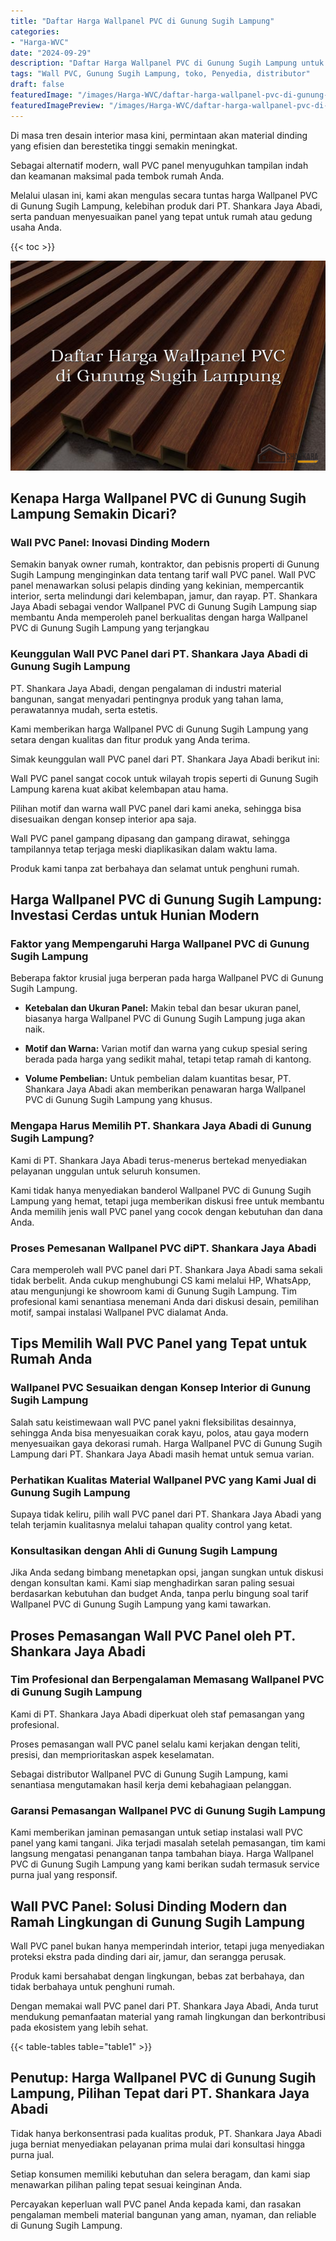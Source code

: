 ```yaml
---
title: "Daftar Harga Wallpanel PVC di Gunung Sugih Lampung"
categories:
- "Harga-WVC"
date: "2024-09-29"
description: "Daftar Harga Wallpanel PVC di Gunung Sugih Lampung untuk hunian, perkantoran, dan gerai. Panel berkualitas, variasi motif, variasi warna elegan, dengan servis penempatan oleh tenaga ahli profesional dan jaminan resmi!|Jasa penjualan Wallpanel PVC di Gunung Sugih Lampung bagi kebutuhan hunian, kantor, maupun gerai, dengan panel terbaik dan penempatan oleh tenaga ahli ahli dan kepastian resmi.|Solusi Wallpanel PVC di Gunung Sugih Lampung yang andal untuk tempat tinggal, kantor, dan ritel, dengan panel berkualitas dan penempatan ditangani oleh tenaga ahli ahli dan garansi resmi.|Distribusi Wallpanel PVC di Gunung Sugih Lampung untuk tempat tinggal, perkantoran, dan toko, beserta material terbaik dan instalasi ditangani oleh tenaga ahli profesional, lengkap beserta kepastian resmi.}"
tags: "Wall PVC, Gunung Sugih Lampung, toko, Penyedia, distributor"
draft: false
featuredImage: "/images/Harga-WVC/daftar-harga-wallpanel-pvc-di-gunung-sugih-lampung.png"
featuredImagePreview: "/images/Harga-WVC/daftar-harga-wallpanel-pvc-di-gunung-sugih-lampung.png"
---
```


Di masa tren desain interior masa kini, permintaan akan material dinding yang efisien dan berestetika tinggi semakin meningkat.

Sebagai alternatif modern, wall PVC panel menyuguhkan tampilan indah dan keamanan maksimal pada tembok rumah Anda.

Melalui ulasan ini, kami akan mengulas secara tuntas harga Wallpanel PVC di Gunung Sugih Lampung, kelebihan produk dari PT. Shankara Jaya Abadi, serta panduan menyesuaikan panel yang tepat untuk rumah atau gedung usaha Anda.

{{< toc >}}

![Daftar Harga Wallpanel PVC di Gunung Sugih Lampung](/images/Harga-WVC/Daftar-Harga-Wallpanel-PVC-di-Gunung-Sugih-Lampung.png)

## Kenapa Harga Wallpanel PVC di Gunung Sugih Lampung Semakin Dicari?

### Wall PVC Panel: Inovasi Dinding Modern

Semakin banyak owner rumah, kontraktor, dan pebisnis properti di Gunung Sugih Lampung menginginkan data tentang tarif wall PVC panel. Wall PVC panel menawarkan solusi pelapis dinding yang kekinian, mempercantik interior, serta melindungi dari kelembapan, jamur, dan rayap. PT. Shankara Jaya Abadi sebagai vendor Wallpanel PVC di Gunung Sugih Lampung siap membantu Anda memperoleh panel berkualitas dengan harga Wallpanel PVC di Gunung Sugih Lampung yang terjangkau

### Keunggulan Wall PVC Panel dari PT. Shankara Jaya Abadi di Gunung Sugih Lampung

PT. Shankara Jaya Abadi, dengan pengalaman di industri material bangunan, sangat menyadari pentingnya produk yang tahan lama, perawatannya mudah, serta estetis.

Kami memberikan harga Wallpanel PVC di Gunung Sugih Lampung yang setara dengan kualitas dan fitur produk yang Anda terima.

Simak keunggulan wall PVC panel dari PT. Shankara Jaya Abadi berikut ini:

Wall PVC panel sangat cocok untuk wilayah tropis seperti di Gunung Sugih Lampung karena kuat akibat kelembapan atau hama.

Pilihan motif dan warna wall PVC panel dari kami aneka, sehingga bisa disesuaikan dengan konsep interior apa saja.

Wall PVC panel gampang dipasang dan gampang dirawat, sehingga tampilannya tetap terjaga meski diaplikasikan dalam waktu lama.

Produk kami tanpa zat berbahaya dan selamat untuk penghuni rumah.

## Harga Wallpanel PVC di Gunung Sugih Lampung: Investasi Cerdas untuk Hunian Modern

### Faktor yang Mempengaruhi Harga Wallpanel PVC di Gunung Sugih Lampung

Beberapa faktor krusial juga berperan pada harga Wallpanel PVC di Gunung Sugih Lampung.

- **Ketebalan dan Ukuran Panel:** Makin tebal dan besar ukuran panel, biasanya harga Wallpanel PVC di Gunung Sugih Lampung juga akan naik.

- **Motif dan Warna:** Varian motif dan warna yang cukup spesial sering berada pada harga yang sedikit mahal, tetapi tetap ramah di kantong.

- **Volume Pembelian:** Untuk pembelian dalam kuantitas besar, PT. Shankara Jaya Abadi akan memberikan penawaran harga Wallpanel PVC di Gunung Sugih Lampung yang khusus.

### Mengapa Harus Memilih PT. Shankara Jaya Abadi di Gunung Sugih Lampung?

Kami di PT. Shankara Jaya Abadi terus-menerus bertekad menyediakan pelayanan unggulan untuk seluruh konsumen.

Kami tidak hanya menyediakan banderol Wallpanel PVC di Gunung Sugih Lampung yang hemat, tetapi juga memberikan diskusi free untuk membantu Anda memilih jenis wall PVC panel yang cocok dengan kebutuhan dan dana Anda.

### Proses Pemesanan Wallpanel PVC diPT. Shankara Jaya Abadi

Cara memperoleh wall PVC panel dari PT. Shankara Jaya Abadi sama sekali tidak berbelit. Anda cukup menghubungi CS kami melalui HP, WhatsApp, atau mengunjungi ke showroom kami di Gunung Sugih Lampung. Tim profesional kami senantiasa menemani Anda dari diskusi desain, pemilihan motif, sampai instalasi Wallpanel PVC dialamat Anda.

## Tips Memilih Wall PVC Panel yang Tepat untuk Rumah Anda

### Wallpanel PVC Sesuaikan dengan Konsep Interior di Gunung Sugih Lampung

Salah satu keistimewaan wall PVC panel yakni fleksibilitas desainnya, sehingga Anda bisa menyesuaikan corak kayu, polos, atau gaya modern menyesuaikan gaya dekorasi rumah. Harga Wallpanel PVC di Gunung Sugih Lampung dari PT. Shankara Jaya Abadi masih hemat untuk semua varian.

### Perhatikan Kualitas Material Wallpanel PVC yang Kami Jual di Gunung Sugih Lampung

Supaya tidak keliru, pilih wall PVC panel dari PT. Shankara Jaya Abadi yang telah terjamin kualitasnya melalui tahapan quality control yang ketat.

### Konsultasikan dengan Ahli di Gunung Sugih Lampung

Jika Anda sedang bimbang menetapkan opsi, jangan sungkan untuk diskusi dengan konsultan kami. Kami siap menghadirkan saran paling sesuai berdasarkan kebutuhan dan budget Anda, tanpa perlu bingung soal tarif Wallpanel PVC di Gunung Sugih Lampung yang kami tawarkan.

## Proses Pemasangan Wall PVC Panel oleh PT. Shankara Jaya Abadi

### Tim Profesional dan Berpengalaman Memasang Wallpanel PVC di Gunung Sugih Lampung

Kami di PT. Shankara Jaya Abadi diperkuat oleh staf pemasangan yang profesional.

Proses pemasangan wall PVC panel selalu kami kerjakan dengan teliti, presisi, dan memprioritaskan aspek keselamatan.

Sebagai distributor Wallpanel PVC di Gunung Sugih Lampung, kami senantiasa mengutamakan hasil kerja demi kebahagiaan pelanggan.

### Garansi Pemasangan Wallpanel PVC di Gunung Sugih Lampung

Kami memberikan jaminan pemasangan untuk setiap instalasi wall PVC panel yang kami tangani. Jika terjadi masalah setelah pemasangan, tim kami langsung mengatasi penanganan tanpa tambahan biaya. Harga Wallpanel PVC di Gunung Sugih Lampung yang kami berikan sudah termasuk service purna jual yang responsif.

## Wall PVC Panel: Solusi Dinding Modern dan Ramah Lingkungan di Gunung Sugih Lampung

Wall PVC panel bukan hanya memperindah interior, tetapi juga menyediakan proteksi ekstra pada dinding dari air, jamur, dan serangga perusak.

Produk kami bersahabat dengan lingkungan, bebas zat berbahaya, dan tidak berbahaya untuk penghuni rumah.

Dengan memakai wall PVC panel dari PT. Shankara Jaya Abadi, Anda turut mendukung pemanfaatan material yang ramah lingkungan dan berkontribusi pada ekosistem yang lebih sehat.

{{< table-tables table="table1" >}}

## Penutup: Harga Wallpanel PVC di Gunung Sugih Lampung, Pilihan Tepat dari PT. Shankara Jaya Abadi

Tidak hanya berkonsentrasi pada kualitas produk, PT. Shankara Jaya Abadi juga berniat menyediakan pelayanan prima mulai dari konsultasi hingga purna jual.

Setiap konsumen memiliki kebutuhan dan selera beragam, dan kami siap menawarkan pilihan paling tepat sesuai keinginan Anda.

Percayakan keperluan wall PVC panel Anda kepada kami, dan rasakan pengalaman membeli material bangunan yang aman, nyaman, dan reliable di Gunung Sugih Lampung.
